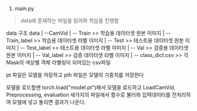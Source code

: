 1. main.py 
 > data에 존재하는 파일을 읽어와 학습을 진행함

 data 구조
 data
   |
   --CamVid
        |
        -- Train >> 학습용 데이터셋 원본 이미지
        |
        -- Train_label >> 학습용 데이터셋 라벨 이미지
        |
        -- Test >> 테스트용 데이터셋 원본 이미지
        |
        -- Test_label >> 테스트용 데이터셋 라벨 이미지
        |
        -- Val >> 검증용 데이터셋 원본 이미지
        |
        -- Val_label >> 검증 데이터셋 라벨 이미지
        |
        -- class_dict.csv >> 각 Mask의 색상별 객체 라벨링이 되어있는 csv파일


pt 파일은 모델을 저장하고
pth 파일은 모델의 가중치를 저장한다

모델을 로드할땐 torch.load("model.pt")해서 모델을 로드하고
LoadCamVid, Preprocessing, evaluation 세가지의 파일에서 함수로 불러와 입력데이터를 전처리하여
모델에 넣고 돌리면 결과가 나온다.